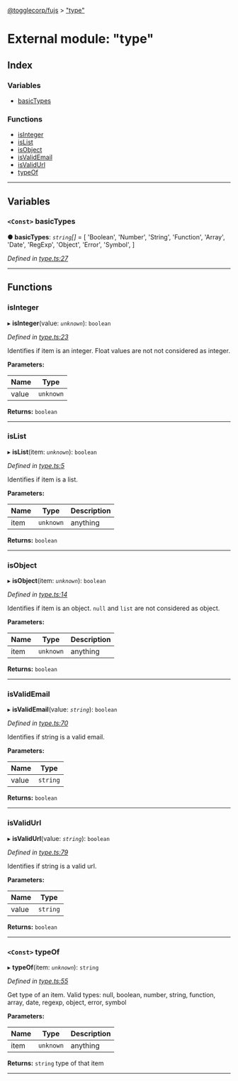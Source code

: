 [@togglecorp/fujs](../README.md) > ["type"](../modules/_type_.md)

# External module: "type"

## Index

### Variables

* [basicTypes](_type_.md#basictypes)

### Functions

* [isInteger](_type_.md#isinteger)
* [isList](_type_.md#islist)
* [isObject](_type_.md#isobject)
* [isValidEmail](_type_.md#isvalidemail)
* [isValidUrl](_type_.md#isvalidurl)
* [typeOf](_type_.md#typeof)

---

## Variables

<a id="basictypes"></a>

### `<Const>` basicTypes

**● basicTypes**: *`string`[]* =  [
    'Boolean',
    'Number',
    'String',
    'Function',
    'Array',
    'Date',
    'RegExp',
    'Object',
    'Error',
    'Symbol',
]

*Defined in [type.ts:27](https://github.com/toggle-corp/fujs/blob/bd560f8/src/type.ts#L27)*

___

## Functions

<a id="isinteger"></a>

###  isInteger

▸ **isInteger**(value: *`unknown`*): `boolean`

*Defined in [type.ts:23](https://github.com/toggle-corp/fujs/blob/bd560f8/src/type.ts#L23)*

Identifies if item is an integer. Float values are not not considered as integer.

**Parameters:**

| Name | Type |
| ------ | ------ |
| value | `unknown` |

**Returns:** `boolean`

___
<a id="islist"></a>

###  isList

▸ **isList**(item: *`unknown`*): `boolean`

*Defined in [type.ts:5](https://github.com/toggle-corp/fujs/blob/bd560f8/src/type.ts#L5)*

Identifies if item is a list.

**Parameters:**

| Name | Type | Description |
| ------ | ------ | ------ |
| item | `unknown` |  anything |

**Returns:** `boolean`

___
<a id="isobject"></a>

###  isObject

▸ **isObject**(item: *`unknown`*): `boolean`

*Defined in [type.ts:14](https://github.com/toggle-corp/fujs/blob/bd560f8/src/type.ts#L14)*

Identifies if item is an object. `null` and `list` are not considered as object.

**Parameters:**

| Name | Type | Description |
| ------ | ------ | ------ |
| item | `unknown` |  anything |

**Returns:** `boolean`

___
<a id="isvalidemail"></a>

###  isValidEmail

▸ **isValidEmail**(value: *`string`*): `boolean`

*Defined in [type.ts:70](https://github.com/toggle-corp/fujs/blob/bd560f8/src/type.ts#L70)*

Identifies if string is a valid email.

**Parameters:**

| Name | Type |
| ------ | ------ |
| value | `string` |

**Returns:** `boolean`

___
<a id="isvalidurl"></a>

###  isValidUrl

▸ **isValidUrl**(value: *`string`*): `boolean`

*Defined in [type.ts:79](https://github.com/toggle-corp/fujs/blob/bd560f8/src/type.ts#L79)*

Identifies if string is a valid url.

**Parameters:**

| Name | Type |
| ------ | ------ |
| value | `string` |

**Returns:** `boolean`

___
<a id="typeof"></a>

### `<Const>` typeOf

▸ **typeOf**(item: *`unknown`*): `string`

*Defined in [type.ts:55](https://github.com/toggle-corp/fujs/blob/bd560f8/src/type.ts#L55)*

Get type of an item. Valid types: null, boolean, number, string, function, array, date, regexp, object, error, symbol

**Parameters:**

| Name | Type | Description |
| ------ | ------ | ------ |
| item | `unknown` |  anything |

**Returns:** `string`
type of that item

___

